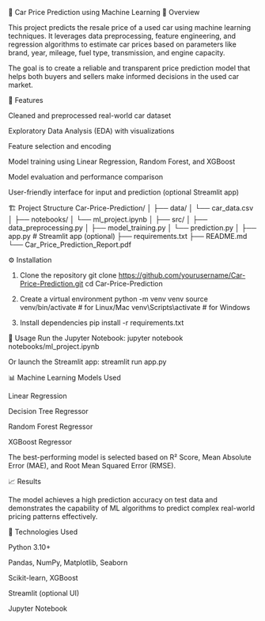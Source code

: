 🚗 Car Price Prediction using Machine Learning
📘 Overview

This project predicts the resale price of a used car using machine learning techniques.
It leverages data preprocessing, feature engineering, and regression algorithms to estimate car prices based on parameters like brand, year, mileage, fuel type, transmission, and engine capacity.

The goal is to create a reliable and transparent price prediction model that helps both buyers and sellers make informed decisions in the used car market.

🧠 Features

Cleaned and preprocessed real-world car dataset

Exploratory Data Analysis (EDA) with visualizations

Feature selection and encoding

Model training using Linear Regression, Random Forest, and XGBoost

Model evaluation and performance comparison

User-friendly interface for input and prediction (optional Streamlit app)

🏗️ Project Structure
Car-Price-Prediction/
│
├── data/
│   └── car_data.csv
│
├── notebooks/
│   └── ml_project.ipynb
│
├── src/
│   ├── data_preprocessing.py
│   ├── model_training.py
│   └── prediction.py
│
├── app.py                # Streamlit app (optional)
├── requirements.txt
├── README.md
└── Car_Price_Prediction_Report.pdf

⚙️ Installation
1. Clone the repository
git clone https://github.com/yourusername/Car-Price-Prediction.git
cd Car-Price-Prediction

2. Create a virtual environment
python -m venv venv
source venv/bin/activate   # for Linux/Mac
venv\Scripts\activate      # for Windows

3. Install dependencies
pip install -r requirements.txt

🚀 Usage
Run the Jupyter Notebook:
jupyter notebook notebooks/ml_project.ipynb

Or launch the Streamlit app:
streamlit run app.py

📊 Machine Learning Models Used

Linear Regression

Decision Tree Regressor

Random Forest Regressor

XGBoost Regressor

The best-performing model is selected based on R² Score, Mean Absolute Error (MAE), and Root Mean Squared Error (RMSE).

📈 Results

The model achieves a high prediction accuracy on test data and demonstrates the capability of ML algorithms to predict complex real-world pricing patterns effectively.

🧩 Technologies Used

Python 3.10+

Pandas, NumPy, Matplotlib, Seaborn

Scikit-learn, XGBoost

Streamlit (optional UI)

Jupyter Notebook

